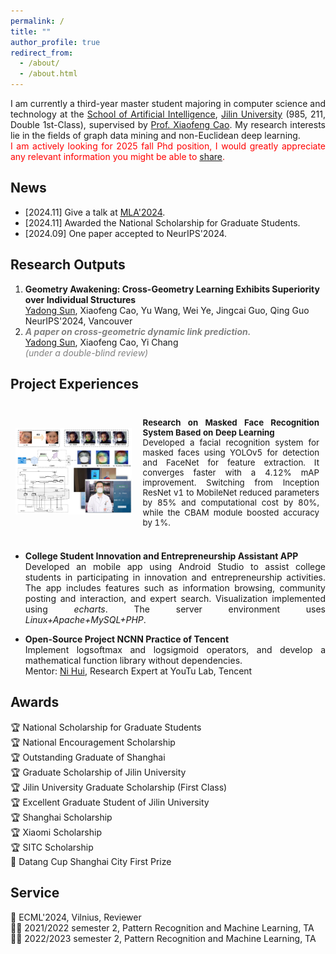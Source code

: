 ```yaml
---
permalink: /
title: ""
author_profile: true
redirect_from: 
  - /about/
  - /about.html
---
```


<p style="text-align: justify;">
I am currently a third-year master student majoring in computer science and technology at the <a href="https://sai.jlu.edu.cn/">School of Artificial Intelligence</a>, <a href="https://www.jlu.edu.cn/">Jilin University</a>  (985, 211, Double 1st-Class), supervised by <a href="https://xiaofengcaoml.github.io/">Prof. Xiaofeng Cao</a>. My research interests lie in the fields of graph data mining and non-Euclidean deep learning.
<br>
<span style="color: red;"> I am actively looking for 2025 fall Phd position, I would greatly appreciate any relevant information you might be able to <a href="mailto:sunyd22@mails.jlu.edu.cn">share</a>. </span>
</p>

News
------
<ul>
<li> [2024.11] Give a talk at <a href="https://mla2024.bdaa.pro/2024/poster">MLA'2024</a>.</li>
<li> [2024.11] Awarded the National Scholarship for Graduate Students.</li>
<li> [2024.09] One paper accepted to NeurIPS'2024. </li>
</ul>

Research Outputs
------

<p style="text-align: justify;">
<ol>
<li> <b>Geometry Awakening: Cross-Geometry Learning Exhibits Superiority over Individual Structures</b>
<br>
<u>Yadong Sun</u>, Xiaofeng Cao, Yu Wang, Wei Ye, Jingcai Guo, Qing Guo
<br>
NeurIPS'2024, Vancouver
</li>

<li>
<span style="color: grey;">
<b><i>A paper on cross-geometric dynamic link prediction. </i></b></span>
<br>
<u>Yadong Sun</u>, Xiaofeng Cao, Yi Chang
<br>
<span style="color: grey;"><i>(under a double-blind review)</i></span>
</li>
</ol>
</p>

Project Experiences
------

<table style="width:100%;border:None;border-spacing:0px;border-collapse:separate;margin-right:0;margin-left:0;font-size:0.95em;">
  <tr>
    <td style="padding:8px;width:40%;vertical-align:middle;border:none;">
      <a href="images/facial_recognition.png">
      <img src='images/facial_recognition.png' width="300">
      </a>
    </td>
    <td style="padding:10px;width:60%;vertical-align:middle;border-right:none;border:none;">
      <p style="text-align: justify;"><b>Research on Masked Face Recognition System Based on Deep Learning</b>
      <br>
      Developed a facial recognition system for masked faces using YOLOv5 for detection and FaceNet for feature extraction. It converges faster with a 4.12% mAP improvement. Switching from Inception ResNet v1 to MobileNet reduced parameters by 85% and computational cost by 80%, while the CBAM module boosted accuracy by 1%. </p>
    </td>
  </tr>
  </table>
<ul>
<!-- <li> <p style="text-align: justify;"><b>Research on Masked Face Recognition System Based on Deep Learning</b>
<br>
  Developed a facial recognition system for masked faces using YOLOv5 for detection and FaceNet for feature extraction. It converges faster with a 4.12% mAP improvement. Switching from Inception ResNet v1 to MobileNet reduced parameters by 85% and computational cost by 80%, while the CBAM module boosted accuracy by 1%.</p></li> -->

<li> <p style="text-align: justify;"><b>College Student Innovation and Entrepreneurship Assistant APP</b>
  <br>
  Developed an mobile app using Android Studio to assist college students in participating in innovation and entrepreneurship activities. The app includes features such as information browsing, community posting and interaction, and expert search. Visualization implemented using <i>echarts</i>. The server environment uses <i>Linux+Apache+MySQL+PHP</i>.</p></li>
<li> <p style="text-align: justify;"><b>Open-Source Project NCNN Practice of Tencent</b>
  <br>
  Implement logsoftmax and logsigmoid operators, and develop a mathematical function library without dependencies.
  <br>
  Mentor: <a href="https://github.com/nihui">Ni Hui</a>, Research Expert at YouTu Lab, Tencent</p></li>
</ul>


  


Awards
------

<p style="text-align: justify;">
🏆 National Scholarship for Graduate Students
<br>
🏆 National Encouragement Scholarship
<br>
🏆 Outstanding Graduate of Shanghai
<br>
🏆 Graduate Scholarship of Jilin University
<br>
🏆 Jilin University Graduate Scholarship (First Class)
<br>
🏆 Excellent Graduate Student of Jilin University
<br>
🏆 Shanghai Scholarship
<br>
🏆 Xiaomi Scholarship
<br>
🏆 SITC Scholarship
<br>
🏅 Datang Cup Shanghai City First Prize
</p>

Service
------

<p style="text-align: justify;">
📝 ECML'2024, Vilnius, Reviewer
<br>
👨‍🏫 2021/2022 semester 2, Pattern Recognition and Machine Learning, TA
<br>
👨‍🏫 2022/2023 semester 2, Pattern Recognition and Machine Learning, TA
</p>
